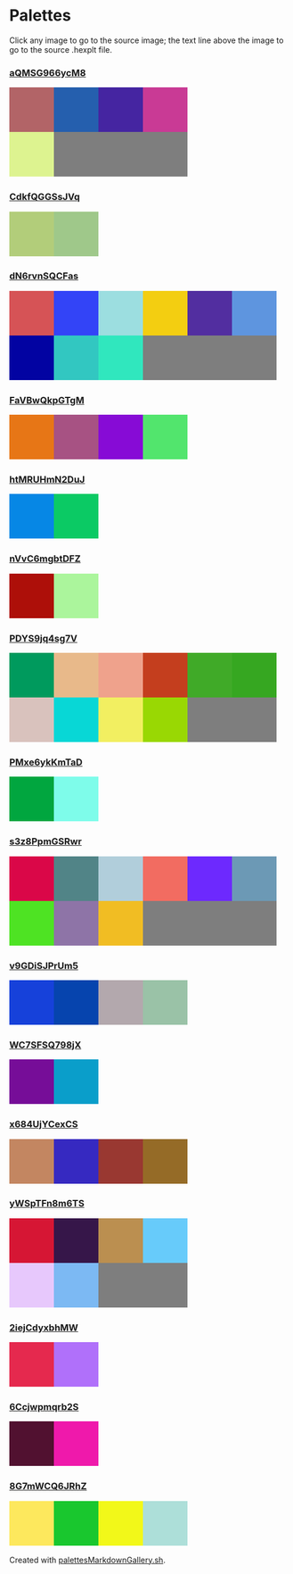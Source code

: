 # Palettes

Click any image to go to the source image; the text line above the image to go to the source .hexplt file.

### [aQMSG966ycM8](aQMSG966ycM8.hexplt)

[ ![aQMSG966ycM8.png](aQMSG966ycM8.png) ](aQMSG966ycM8.png)

### [CdkfQGGSsJVq](CdkfQGGSsJVq.hexplt)

[ ![CdkfQGGSsJVq.png](CdkfQGGSsJVq.png) ](CdkfQGGSsJVq.png)

### [dN6rvnSQCFas](dN6rvnSQCFas.hexplt)

[ ![dN6rvnSQCFas.png](dN6rvnSQCFas.png) ](dN6rvnSQCFas.png)

### [FaVBwQkpGTgM](FaVBwQkpGTgM.hexplt)

[ ![FaVBwQkpGTgM.png](FaVBwQkpGTgM.png) ](FaVBwQkpGTgM.png)

### [htMRUHmN2DuJ](htMRUHmN2DuJ.hexplt)

[ ![htMRUHmN2DuJ.png](htMRUHmN2DuJ.png) ](htMRUHmN2DuJ.png)

### [nVvC6mgbtDFZ](nVvC6mgbtDFZ.hexplt)

[ ![nVvC6mgbtDFZ.png](nVvC6mgbtDFZ.png) ](nVvC6mgbtDFZ.png)

### [PDYS9jq4sg7V](PDYS9jq4sg7V.hexplt)

[ ![PDYS9jq4sg7V.png](PDYS9jq4sg7V.png) ](PDYS9jq4sg7V.png)

### [PMxe6ykKmTaD](PMxe6ykKmTaD.hexplt)

[ ![PMxe6ykKmTaD.png](PMxe6ykKmTaD.png) ](PMxe6ykKmTaD.png)

### [s3z8PpmGSRwr](s3z8PpmGSRwr.hexplt)

[ ![s3z8PpmGSRwr.png](s3z8PpmGSRwr.png) ](s3z8PpmGSRwr.png)

### [v9GDiSJPrUm5](v9GDiSJPrUm5.hexplt)

[ ![v9GDiSJPrUm5.png](v9GDiSJPrUm5.png) ](v9GDiSJPrUm5.png)

### [WC7SFSQ798jX](WC7SFSQ798jX.hexplt)

[ ![WC7SFSQ798jX.png](WC7SFSQ798jX.png) ](WC7SFSQ798jX.png)

### [x684UjYCexCS](x684UjYCexCS.hexplt)

[ ![x684UjYCexCS.png](x684UjYCexCS.png) ](x684UjYCexCS.png)

### [yWSpTFn8m6TS](yWSpTFn8m6TS.hexplt)

[ ![yWSpTFn8m6TS.png](yWSpTFn8m6TS.png) ](yWSpTFn8m6TS.png)

### [2iejCdyxbhMW](2iejCdyxbhMW.hexplt)

[ ![2iejCdyxbhMW.png](2iejCdyxbhMW.png) ](2iejCdyxbhMW.png)

### [6Ccjwpmqrb2S](6Ccjwpmqrb2S.hexplt)

[ ![6Ccjwpmqrb2S.png](6Ccjwpmqrb2S.png) ](6Ccjwpmqrb2S.png)

### [8G7mWCQ6JRhZ](8G7mWCQ6JRhZ.hexplt)

[ ![8G7mWCQ6JRhZ.png](8G7mWCQ6JRhZ.png) ](8G7mWCQ6JRhZ.png)

Created with [palettesMarkdownGallery.sh](https://github.com/earthbound19/_ebDev/blob/master/scripts/palettesMarkdownGallery.sh).